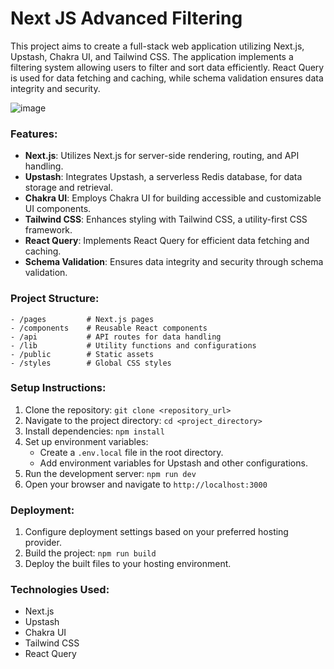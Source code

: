 <h1>Next JS Advanced Filtering </h1>

This project aims to create a full-stack web application utilizing Next.js, Upstash, Chakra UI, and Tailwind CSS. The application implements a filtering system allowing users to filter and sort data efficiently. React Query is used for data fetching and caching, while schema validation ensures data integrity and security.

![image](https://github.com/Subhampreet/NextJS-AdvancedFiltering/assets/61475220/cb0327b1-7f8f-4623-ac6c-bf80b465d461)


### Features:
- **Next.js**: Utilizes Next.js for server-side rendering, routing, and API handling.
- **Upstash**: Integrates Upstash, a serverless Redis database, for data storage and retrieval.
- **Chakra UI**: Employs Chakra UI for building accessible and customizable UI components.
- **Tailwind CSS**: Enhances styling with Tailwind CSS, a utility-first CSS framework.
- **React Query**: Implements React Query for efficient data fetching and caching.
- **Schema Validation**: Ensures data integrity and security through schema validation.


### Project Structure:
```
- /pages         # Next.js pages
- /components    # Reusable React components
- /api           # API routes for data handling
- /lib           # Utility functions and configurations
- /public        # Static assets
- /styles        # Global CSS styles
```

### Setup Instructions:
1. Clone the repository: `git clone <repository_url>`
2. Navigate to the project directory: `cd <project_directory>`
3. Install dependencies: `npm install`
4. Set up environment variables:
   - Create a `.env.local` file in the root directory.
   - Add environment variables for Upstash and other configurations.
5. Run the development server: `npm run dev`
6. Open your browser and navigate to `http://localhost:3000`


### Deployment:
1. Configure deployment settings based on your preferred hosting provider.
2. Build the project: `npm run build`
3. Deploy the built files to your hosting environment.

### Technologies Used:
- Next.js
- Upstash
- Chakra UI
- Tailwind CSS
- React Query



